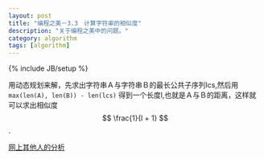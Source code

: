 ```yaml
---
layout: post
title: "编程之美－3.3　计算字符串的相似度"
description: "关于编程之美中的问题。"
category: algorithm
tags: [algorithm]
---
```

{% include JB/setup %}

用动态规划来解，先求出字符串Ａ与字符串Ｂ的最长公共子序列lcs,然后用`max(len(A), len(B)) - len(lcs)` 得到一个长度l,也就是Ａ与Ｂ的距离，这样就可以求出相似度 $$ \frac{1}{l + 1} $$.

[网上其他人的分析](http://www.cnblogs.com/yujunyong/articles/2004724.html)